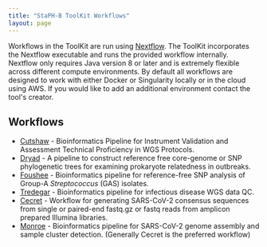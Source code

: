 ```yaml
---
title: "StaPH-B ToolKit Workflows"
layout: page
---
```


Workflows in the ToolKit are run using [Nextflow](https://www.nextflow.io/). The ToolKit incorporates the Nextflow executable and runs the provided workflow internally. Nextflow only requires Java version 8 or later and is extremely flexible across different compute environments. By default all workflows are designed to work with either Docker or Singularity locally or in the cloud using AWS. If you would like to add an additional environment contact the tool's creator.

## Workflows
  * [Cutshaw](/staphb_toolkit/workflow_docs/cutshaw) - Bioinformatics Pipeline for Instrument Validation and Assessment Technical Proficiency in WGS Protocols.
  * [Dryad](/staphb_toolkit/workflow_docs/dryad) - A pipeline to construct reference free core-genome or SNP phylogenetic trees for examining prokaryote relatedness in outbreaks.
  * [Foushee](/staphb_toolkit/workflow_docs/foushee) - Bioinformatics pipeline for reference-free SNP analysis of Group-A *Streptococcus* (GAS) isolates.
  * [Tredegar](/staphb_toolkit/workflow_docs/tredegar) - Bioinformatics pipeline for infectious disease WGS data QC.
  * [Cecret](/staphb_toolkit/workflow_docs/cecret) - Workflow for generating SARS-CoV-2 consensus sequences from single or paired-end fastq.gz or fastq reads from amplicon prepared Illumina libraries.
  * [Monroe](/staphb_toolkit/workflow_docs/monroe) - Bioinformatics pipeline for SARS-CoV-2 genome assembly and sample cluster detection. (Generally Cecret is the preferred workflow)

